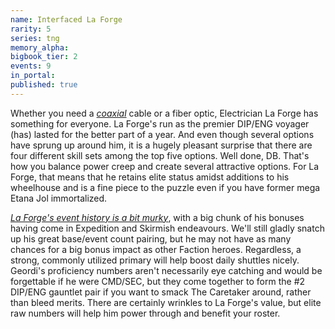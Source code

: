 ```yaml
---
name: Interfaced La Forge
rarity: 5
series: tng
memory_alpha:
bigbook_tier: 2
events: 9
in_portal:
published: true
---
```


Whether you need a [_coaxial_](https://www.youtube.com/watch?v=9WGCkEHrBpI) cable or a fiber optic, Electrician La Forge has something for everyone. La Forge's run as the premier DIP/ENG voyager (has) lasted for the better part of a year. And even though several options have sprung up around him, it is a hugely pleasant surprise that there are four different skill sets among the top five options. Well done, DB. That's how you balance power creep and create several attractive options. For La Forge, that means that he retains elite status amidst additions to his wheelhouse and is a fine piece to the puzzle even if you have former mega Etana Jol immortalized.

[_La Forge's event history is a bit murky_](https://docs.google.com/document/d/1Ch2KI1yRajozyzUD5qqbT7E9MpoDXcUwZT9V0M46SkM/edit?usp=sharing), with a big chunk of his bonuses having come in Expedition and Skirmish endeavours. We'll still gladly snatch up his great base/event count pairing, but he may not have as many chances for a big bonus impact as other Faction heroes. Regardless, a strong, commonly utilized primary will help boost daily shuttles nicely. Geordi's proficiency numbers aren't necessarily eye catching and would be forgettable if he were CMD/SEC, but they come together to form the #2 DIP/ENG gauntlet pair if you want to smack The Caretaker around, rather than bleed merits. There are certainly wrinkles to La Forge's value, but elite raw numbers will help him power through and benefit your roster. 
